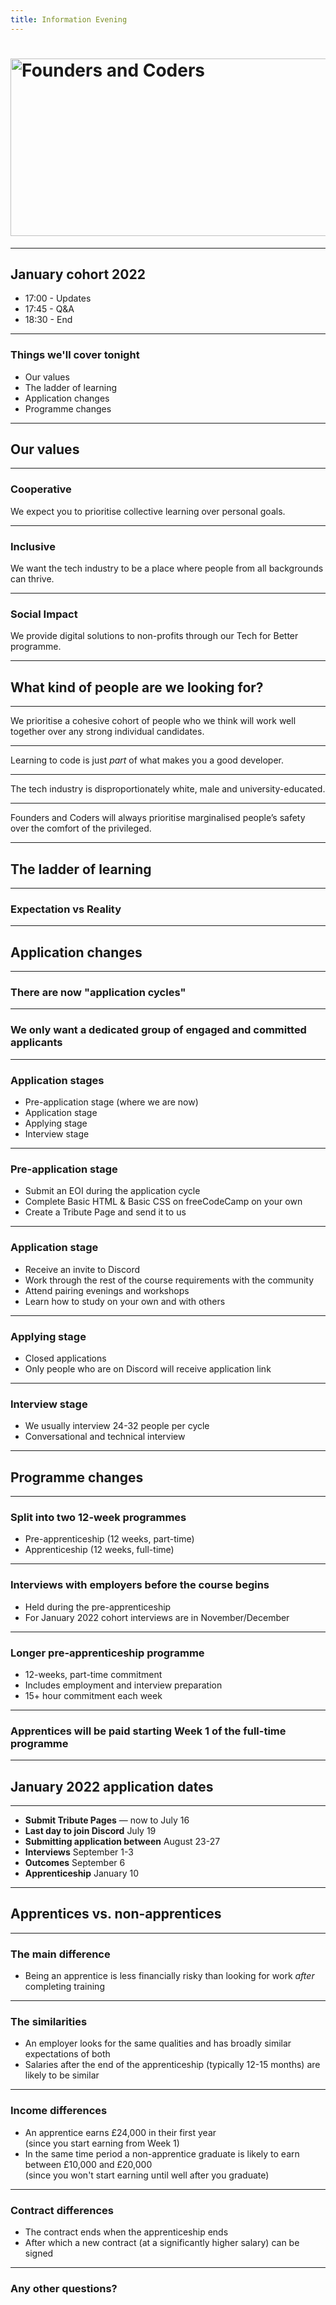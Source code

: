```yaml
---
title: Information Evening
---
```


# <img width="651" height="284" src="https://facresources.com/assets/logos/fac_logo.png" alt="Founders and Coders">

---

<!-- {.secondary.invert} -->

## January cohort 2022

- 17:00 - Updates
- 17:45 - Q&A
- 18:30 - End

---

### Things we'll cover tonight

- Our values
- The ladder of learning
- Application changes
- Programme changes

---

<!-- {.primary} -->

## Our values

---

### Cooperative

We expect you to prioritise collective learning over personal goals.

---

### Inclusive

We want the tech industry to be a place where people from all backgrounds can thrive.

---

### Social Impact

We provide digital solutions to non-profits through our Tech for Better programme.

---

<!-- {.primary} -->

## What kind of people are we looking for?

---

We prioritise a cohesive cohort of people who we think will work well together over any strong individual candidates.

---

Learning to code is just _part_ of what makes you a good developer.

---

The tech industry is disproportionately white, male and university-educated.

---

Founders and Coders will always prioritise marginalised people’s safety over the comfort of the privileged.

---

<!-- {.primary} -->

## The ladder of learning

---

### Expectation vs Reality

---

<!-- {.primary} -->

## Application changes

---

### There are now "application cycles"

---

### We only want a dedicated group of engaged and committed applicants

---

<!-- {.primary} -->

### Application stages

- Pre-application stage (where we are now)
- Application stage
- Applying stage
- Interview stage

---

### Pre-application stage

- Submit an EOI during the application cycle
- Complete Basic HTML & Basic CSS on freeCodeCamp on your own
- Create a Tribute Page and send it to us

---

### Application stage

- Receive an invite to Discord
- Work through the rest of the course requirements with the community
- Attend pairing evenings and workshops
- Learn how to study on your own and with others

---

### Applying stage

- Closed applications
- Only people who are on Discord will receive application link

---

### Interview stage

- We usually interview 24-32 people per cycle
- Conversational and technical interview

---

<!-- {.primary} -->

## Programme changes

---

### Split into two 12-week programmes

- Pre-apprenticeship (12 weeks, part-time)
- Apprenticeship (12 weeks, full-time)

---

### Interviews with employers before the course begins

- Held during the pre-apprenticeship
- For January 2022 cohort interviews are in November/December

---

### Longer pre-apprenticeship programme

- 12-weeks, part-time commitment
- Includes employment and interview preparation
- 15+ hour commitment each week

---

### Apprentices will be paid starting Week 1 of the full-time programme

---

<!-- {.primary} -->

## January 2022 application dates

---

- **Submit Tribute Pages** — now to July 16
- **Last day to join Discord** July 19
- **Submitting application between** August 23-27
- **Interviews** September 1-3
- **Outcomes** September 6
- **Apprenticeship** January 10

---

<!-- {.primary} -->

## Apprentices vs. non-apprentices

---

### The main difference

- Being an apprentice is less financially risky than looking for work _after_ completing training

---

### The similarities

- An employer looks for the same qualities and has broadly similar expectations of both
- Salaries after the end of the apprenticeship (typically 12-15 months) are likely to be similar

---

### Income differences

- An apprentice earns £24,000 in their first year  
  (since you start earning from Week 1)
- In the same time period a non-apprentice graduate is likely to earn between £10,000 and £20,000  
  (since you won't start earning until well after you graduate)

---

### Contract differences

- The contract ends when the apprenticeship ends
- After which a new contract (at a significantly higher salary) can be signed

---

<!-- {.secondary.invert} -->

### Any other questions?
